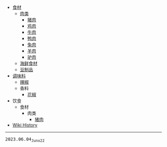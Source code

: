 - [食材](/0003_食材)
  - [肉类](/0005_食材_肉类)
    - [猪肉](/0016_食材_肉类_猪肉)
    - [鸡肉](/0011_食材_肉类_鸡肉)
    - [牛肉](/0014_食材_肉类_牛肉)
    - [鸭肉](/0010_食材_肉类_鸭肉)
    - [兔肉](/0015_食材_肉类_兔肉)
    - [羊肉](/0013_食材_肉类_羊肉)
    - [驴肉](/0012_食材_肉类_驴肉)
  - [海鲜食材](/0004_食材_海鲜)
  - [豆制品](/0006_食材_豆制品)
- [调味料](/0007_调味料)
  - [辣椒](/0009_调味料_辣椒)
  - 香料
    - [花椒](/0008_调味料_香料_花椒)
- 饮食
  - 食材
    - 肉类
      - [猪肉](/0016_饮食_食材_肉类_猪肉)
- [Wiki History](/hist)

---
<kbd>2023.06.04<sub>Junx22</sub></kbd>
